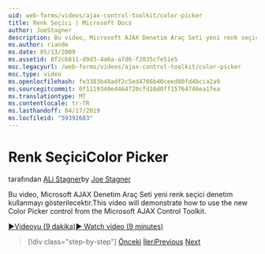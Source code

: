 ```yaml
---
uid: web-forms/videos/ajax-control-toolkit/color-picker
title: Renk Seçici | Microsoft Docs
author: JoeStagner
description: Bu video, Microsoft AJAX Denetim Araç Seti yeni renk seçici denetim kullanmayı gösterilecektir.
ms.author: riande
ms.date: 05/13/2009
ms.assetid: 8f2cb811-d9d3-4a6a-a7d6-f2035cfe51e5
msc.legacyurl: /web-forms/videos/ajax-control-toolkit/color-picker
msc.type: video
ms.openlocfilehash: fe3383b48adf2c5ed4766b40ceed80fd4bcca2a9
ms.sourcegitcommit: 0f1119340e4464720cfd16d0ff15764746ea1fea
ms.translationtype: MT
ms.contentlocale: tr-TR
ms.lasthandoff: 04/17/2019
ms.locfileid: "59392683"
---
```

# <a name="color-picker"></a><span data-ttu-id="5aa20-103">Renk Seçici</span><span class="sxs-lookup"><span data-stu-id="5aa20-103">Color Picker</span></span>

<span data-ttu-id="5aa20-104">tarafından [ALi Stagner](https://github.com/JoeStagner)</span><span class="sxs-lookup"><span data-stu-id="5aa20-104">by [Joe Stagner](https://github.com/JoeStagner)</span></span>

<span data-ttu-id="5aa20-105">Bu video, Microsoft AJAX Denetim Araç Seti yeni renk seçici denetim kullanmayı gösterilecektir.</span><span class="sxs-lookup"><span data-stu-id="5aa20-105">This video will demonstrate how to use the new Color Picker control from the Microsoft AJAX Control Toolkit.</span></span>

[<span data-ttu-id="5aa20-106">&#9654;Videoyu (9 dakika)</span><span class="sxs-lookup"><span data-stu-id="5aa20-106">&#9654; Watch video (9 minutes)</span></span>](https://channel9.msdn.com/Blogs/ASP-NET-Site-Videos/color-picker)

> [!div class="step-by-step"]
> <span data-ttu-id="5aa20-107">[Önceki](control-extenders.md)
> [İleri](combo-box.md)</span><span class="sxs-lookup"><span data-stu-id="5aa20-107">[Previous](control-extenders.md)
[Next](combo-box.md)</span></span>
